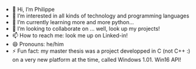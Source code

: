 - 👋 Hi, I’m Philippe
- 👀 I’m interested in all kinds of technology and programming languages
- 🌱 I’m currently learning more and more python...
- 💞️ I’m looking to collaborate on ... well, look up my projects!
- 📫 How to reach me: look me up on Linked-in!
- 😄 Pronouns: he/him
- ⚡ Fun fact: my master thesis was a project developped in C (not C++ :) on a very new platform at the time, called Windows 1.01. Win16 API!

<!---
PhilippeRaemyKMT/PhilippeRaemyKMT is a ✨ special ✨ repository because its `README.md` (this file) appears on your GitHub profile.
You can click the Preview link to take a look at your changes.
--->
